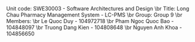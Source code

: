 Unit code: SWE30003 - Software Architectures and Design \br
Title: Long Chau Pharmacy Management System - LC-PMS \br
Group: Group 9 \br
Members: \br
Le Quoc Duy - 104972718 \br
Pham Ngoc Quoc Bao - 104848097 \br
Truong Dang Kien - 104808648 \br
Nguyen Anh Khoa - 104856650
